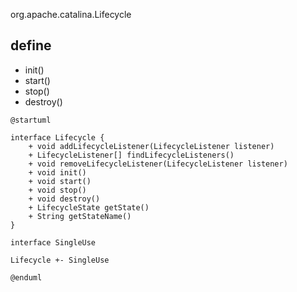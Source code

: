 org.apache.catalina.Lifecycle

## define
* init()
* start()
* stop()
* destroy()

```plantuml
@startuml

interface Lifecycle {
    + void addLifecycleListener(LifecycleListener listener)
    + LifecycleListener[] findLifecycleListeners()
    + void removeLifecycleListener(LifecycleListener listener)
    + void init()
    + void start()
    + void stop()
    + void destroy()
    + LifecycleState getState()
    + String getStateName()
}

interface SingleUse

Lifecycle +- SingleUse

@enduml
```